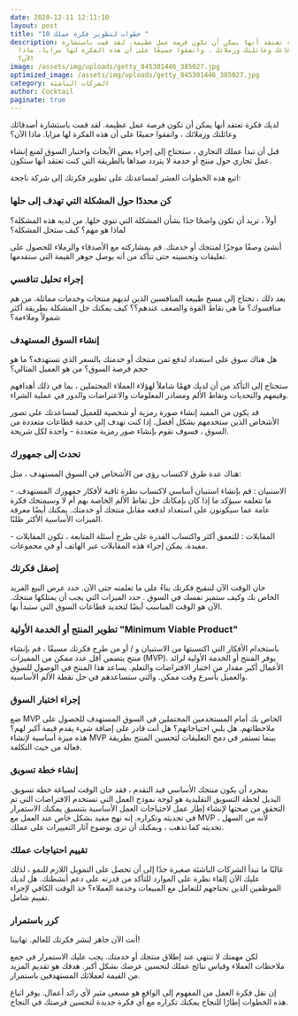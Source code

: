 ```yaml
---
date: 2020-12-11 12:11:10
layout: post
title: "10 خطوات لتطوير فكرة عملك "
description: لديك فكرة تعتقد أنها يمكن أن تكون فرصة عمل عظيمة. لقد قمت باستشارة
  أصدقائك وعائلتك وزملائك ، واتفقوا جميعًا على أن هذه الفكرة لها مزايا. ماذا
  الآن؟
image: /assets/img/uploads/getty_845301446_385027.jpg
optimized_image: /assets/img/uploads/getty_845301446_385027.jpg
category: الشركات الناشئة
author: Cocktail
paginate: true
---
```

لديك فكرة تعتقد أنها يمكن أن تكون فرصة عمل عظيمة. لقد قمت باستشارة أصدقائك وعائلتك وزملائك ، واتفقوا جميعًا على أن هذه الفكرة لها مزايا. ماذا الآن؟

قبل أن تبدأ عملك التجاري ، ستحتاج إلى إجراء بعض الأبحاث واختبار السوق لمنع إنشاء عمل تجاري حول منتج أو خدمة لا يتردد صداها بالطريقة التي كنت تعتقد أنها ستكون.

اتبع هذه الخطوات العشر لمساعدتك على تطوير فكرتك إلى شركة ناجحة:

### **كن محددًا حول المشكلة التي تهدف إلى حلها**

أولاً ، تريد أن تكون واضحًا جدًا بشأن المشكلة التي تنوي حلها. من لديه هذه المشكلة؟ لماذا هو مهم؟ كيف ستحل المشكلة؟

أنشئ وصفًا موجزًا ​​لمنتجك أو خدمتك. قم بمشاركته مع الأصدقاء والزملاء للحصول على تعليقات وتحسينه حتى تتأكد من أنه يوصل جوهر القيمة التي ستقدمها.

### **إجراء تحليل تنافسي**

بعد ذلك ، تحتاج إلى مسح طبيعة المنافسين الذين لديهم منتجات وخدمات مماثلة. من هم منافسوك؟ ما هي نقاط القوة والضعف عندهم؟؟ كيف يمكنك حل المشكلة بطريقة أكثر شمولاً وملاءمة؟

### **إنشاء السوق المستهدف**

هل هناك سوق على استعداد لدفع ثمن منتجك أو خدمتك بالسعر الذي تستهدفه؟ ما هو حجم فرصة السوق؟ من هو العميل المثالي؟

ستحتاج إلى التأكد من أن لديك فهمًا شاملاً لهؤلاء العملاء المحتملين ، بما في ذلك أهدافهم وقيمهم والتحديات ونقاط الألم ومصادر المعلومات والاعتراضات والدور في عملية الشراء.

قد يكون من المفيد إنشاء صورة رمزية أو شخصية للعميل لمساعدتك على تصور الأشخاص الذين ستخدمهم بشكل أفضل. إذا كنت تهدف إلى خدمة قطاعات متعددة من السوق ، فسوف تقوم بإنشاء صور رمزية متعددة - واحدة لكل شريحة.

### **تحدث إلى جمهورك**

هناك عدة طرق لاكتساب رؤى من الأشخاص في السوق المستهدف ، مثل:

\- الاستبيان : قم بإنشاء استبيان أساسي لاكتساب نظرة ثاقبة لأفكار جمهورك المستهدف. ما تتعلمه سيؤكد ما إذا كان بإمكانك حل نقاط الألم الخاصة بهم أم لا وسيمنحك فكرة عامة عما سيكونون على استعداد لدفعه مقابل منتجك أو خدمتك. يمكنك أيضًا معرفة الميزات الأساسية الأكثر طلبًا.

\- المقابلات : للتعمق أكثر واكتساب القدرة على طرح أسئلة المتابعة ، تكون المقابلات مفيدة. يمكن إجراء هذه المقابلات عبر الهاتف أو في مجموعات.

### **إصقل فكرتك**

حان الوقت الآن لتنقيح فكرتك بناءً على ما تعلمته حتى الآن. حدد عرض البيع الفريد الخاص بك وكيف ستميز نفسك في السوق . حدد الميزات التي يجب أن يمتلكها منتجك. الآن هو الوقت المناسب أيضًا لتحديد قطاعات السوق التي ستبدأ بها.

### **تطوير المنتج أو الخدمة الأولية "Minimum Viable Product"**

باستخدام الأفكار التي اكتسبتها من الاستبيان و / أو من طرح فكرتك مسبقًا ، قم بإنشاء منتج يتضمن أقل عدد ممكن من المميزات (MVP). يوفر المنتج أو الخدمة الأولية لرائد الأعمال أكبر مقدار من اختبار الافتراضات والتعلم. يساعد هذا المنتج في الوصول للسوق والعميل بأسرع وقت ممكن. والتي ستساعدهم في حل نقطة الألم الأساسية.

### **إجراء اختبار السوق**

ضع MVP الخاص بك أمام المستخدمين المحتملين في السوق المستهدف للحصول على ملاحظاتهم. هل يلبي احتياجاتهم؟ هل أنت قادر على إضافة شيء يقدم قيمة أكبر لهم؟ هذه ميزة أساسية لإنشاء MVP بينما تستمر في دمج التعليقات لتحسين المنتج بطريقة فعالة من حيث التكلفة.

### **إنشاء خطة تسويق**

بمجرد أن يكون منتجك الأساسي قيد التقدم ، فقد حان الوقت لصياغة خطة تسويق. البديل لخطة التسويق التقليدية هو لوحة نموذج العمل التي تستخدم الافتراضات التي تم التحقق من صحتها لإنشاء إطار عمل لاحتياجات العمل الأساسية بتنسيق يمكنك الاستمرار في تحديثه وتكراره. إنه نهج مفيد بشكل خاص عند العمل مع MVP ، لأنه من السهل تحديثه كما تذهب ، ويمكنك أن ترى بوضوح آثار التغييرات على عملك.

### **تقييم احتياجات عملك**

غالبًا ما تبدأ الشركات الناشئة صغيرة جدًا إلى أن تحصل على التمويل اللازم للنمو ، لذلك عليك الآن إلقاء نظرة على الموارد للتأكد من قدرته على دعم أنشطتك. هل لديك الموظفين الذين تحتاجهم للتعامل مع المبيعات وخدمة العملاء؟ خذ الوقت الكافي لإجراء تقييم شامل.

### **كرر باستمرار**

أنت الآن جاهز لنشر فكرتك للعالم. تهانينا!

لكن مهمتك لا تنتهي عند إطلاق منتجك أو خدمتك. يجب عليك الاستمرار في جمع ملاحظات العملاء وقياس نتائج عملك لتحسين عرضك بشكل أكبر. هدفك هو تقديم المزيد من القيمة لعملائك المستهدفين باستمرار.

إن نقل فكرة العمل من المفهوم إلى الواقع هو مسعى مثير لأي رائد أعمال. يوفر اتباع هذه الخطوات إطارًا للنجاح يمكنك تكراره مع أي فكرة جديدة لتحسين فرصتك في النجاح.